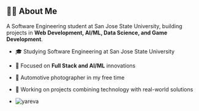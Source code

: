 ## 👨‍💻 About Me

A Software Engineering student at San Jose State University, building projects in **Web Development, AI/ML, Data Science, and Game Development**.

- 🎓 Studying Software Engineering at San Jose State University
- 🌱 Focused on **Full Stack and AI/ML** innovations
- 📸 Automotive photographer in my free time
- 🔭 Working on projects combining technology with real-world solutions

- <p align="left">
  <img src="https://komarev.com/ghpvc/?username=yareva&label=Profile%20views&color=0e75b6&style=flat" alt="yareva" />
</p>

<!--
**yareva/yareva** is a ✨ _special_ ✨ repository because its `README.md` (this file) appears on your GitHub profile.

Here are some ideas to get you started:

- 🔭 I’m currently working on ...
- 🌱 I’m currently learning ...
- 👯 I’m looking to collaborate on ...
- 🤔 I’m looking for help with ...
- 💬 Ask me about ...
- 📫 How to reach me: ...
- 😄 Pronouns: ...
- ⚡ Fun fact: ...
-->
